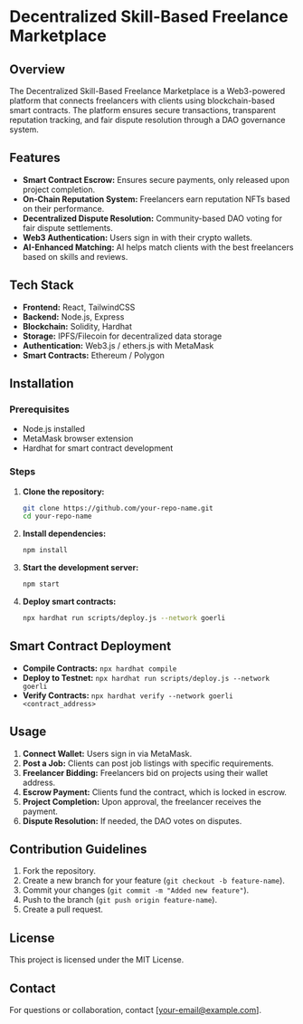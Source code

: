 # Decentralized Skill-Based Freelance Marketplace

## Overview

The Decentralized Skill-Based Freelance Marketplace is a Web3-powered platform that connects freelancers with clients using blockchain-based smart contracts. The platform ensures secure transactions, transparent reputation tracking, and fair dispute resolution through a DAO governance system.

## Features

- **Smart Contract Escrow:** Ensures secure payments, only released upon project completion.
- **On-Chain Reputation System:** Freelancers earn reputation NFTs based on their performance.
- **Decentralized Dispute Resolution:** Community-based DAO voting for fair dispute settlements.
- **Web3 Authentication:** Users sign in with their crypto wallets.
- **AI-Enhanced Matching:** AI helps match clients with the best freelancers based on skills and reviews.

## Tech Stack

- **Frontend:** React, TailwindCSS
- **Backend:** Node.js, Express
- **Blockchain:** Solidity, Hardhat
- **Storage:** IPFS/Filecoin for decentralized data storage
- **Authentication:** Web3.js / ethers.js with MetaMask
- **Smart Contracts:** Ethereum / Polygon

## Installation

### Prerequisites

- Node.js installed
- MetaMask browser extension
- Hardhat for smart contract development

### Steps

1. **Clone the repository:**
   ```bash
   git clone https://github.com/your-repo-name.git
   cd your-repo-name
   ```
2. **Install dependencies:**
   ```bash
   npm install
   ```
3. **Start the development server:**
   ```bash
   npm start
   ```
4. **Deploy smart contracts:**
   ```bash
   npx hardhat run scripts/deploy.js --network goerli
   ```

## Smart Contract Deployment

- **Compile Contracts:** `npx hardhat compile`
- **Deploy to Testnet:** `npx hardhat run scripts/deploy.js --network goerli`
- **Verify Contracts:** `npx hardhat verify --network goerli <contract_address>`

## Usage

1. **Connect Wallet:** Users sign in via MetaMask.
2. **Post a Job:** Clients can post job listings with specific requirements.
3. **Freelancer Bidding:** Freelancers bid on projects using their wallet address.
4. **Escrow Payment:** Clients fund the contract, which is locked in escrow.
5. **Project Completion:** Upon approval, the freelancer receives the payment.
6. **Dispute Resolution:** If needed, the DAO votes on disputes.

## Contribution Guidelines

1. Fork the repository.
2. Create a new branch for your feature (`git checkout -b feature-name`).
3. Commit your changes (`git commit -m "Added new feature"`).
4. Push to the branch (`git push origin feature-name`).
5. Create a pull request.

## License

This project is licensed under the MIT License.

## Contact

For questions or collaboration, contact [[your-email@example.com](mailto\:your-email@example.com)].


